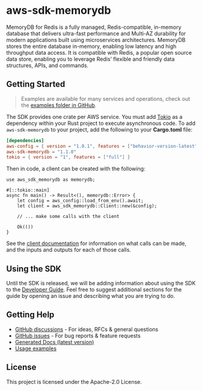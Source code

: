 # aws-sdk-memorydb

MemoryDB for Redis is a fully managed, Redis-compatible, in-memory database that delivers ultra-fast performance and Multi-AZ durability for modern applications built using microservices architectures. MemoryDB stores the entire database in-memory, enabling low latency and high throughput data access. It is compatible with Redis, a popular open source data store, enabling you to leverage Redis’ flexible and friendly data structures, APIs, and commands.

## Getting Started

> Examples are available for many services and operations, check out the
> [examples folder in GitHub](https://github.com/awslabs/aws-sdk-rust/tree/main/examples).

The SDK provides one crate per AWS service. You must add [Tokio](https://crates.io/crates/tokio)
as a dependency within your Rust project to execute asynchronous code. To add `aws-sdk-memorydb` to
your project, add the following to your **Cargo.toml** file:

```toml
[dependencies]
aws-config = { version = "1.0.1", features = ["behavior-version-latest"] }
aws-sdk-memorydb = "1.1.0"
tokio = { version = "1", features = ["full"] }
```

Then in code, a client can be created with the following:

```rust,no_run
use aws_sdk_memorydb as memorydb;

#[::tokio::main]
async fn main() -> Result<(), memorydb::Error> {
    let config = aws_config::load_from_env().await;
    let client = aws_sdk_memorydb::Client::new(&config);

    // ... make some calls with the client

    Ok(())
}
```

See the [client documentation](https://docs.rs/aws-sdk-memorydb/latest/aws_sdk_memorydb/client/struct.Client.html)
for information on what calls can be made, and the inputs and outputs for each of those calls.

## Using the SDK

Until the SDK is released, we will be adding information about using the SDK to the
[Developer Guide](https://docs.aws.amazon.com/sdk-for-rust/latest/dg/welcome.html). Feel free to suggest
additional sections for the guide by opening an issue and describing what you are trying to do.

## Getting Help

* [GitHub discussions](https://github.com/awslabs/aws-sdk-rust/discussions) - For ideas, RFCs & general questions
* [GitHub issues](https://github.com/awslabs/aws-sdk-rust/issues/new/choose) - For bug reports & feature requests
* [Generated Docs (latest version)](https://awslabs.github.io/aws-sdk-rust/)
* [Usage examples](https://github.com/awslabs/aws-sdk-rust/tree/main/examples)

## License

This project is licensed under the Apache-2.0 License.

